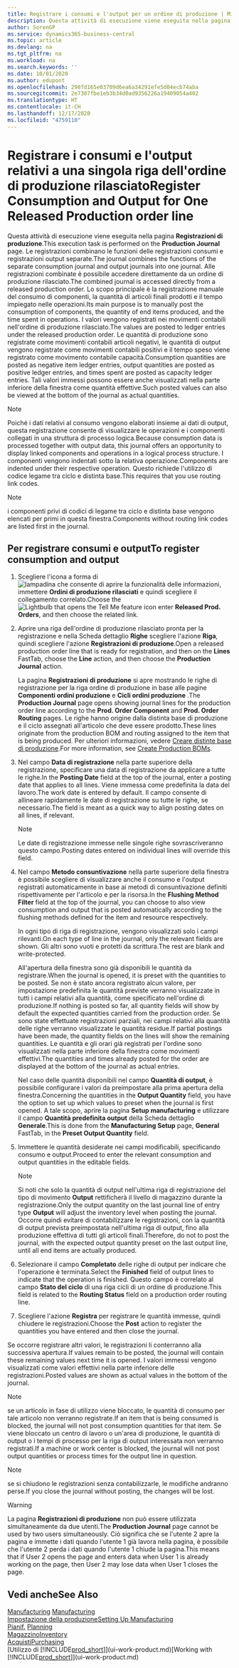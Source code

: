 ```yaml
---
title: Registrare i consumi e l'output per un ordine di produzione | Microsoft Docs
description: Questa attività di esecuzione viene eseguita nella pagina **Registrazioni di produzione**. Le registrazioni combinano le funzioni delle registrazioni consumi e registrazioni output separate. Alle registrazioni combinate è possibile accedere direttamente da un ordine di produzione rilasciato. Lo scopo principale è la registrazione manuale del consumo di componenti, la quantità di articoli finali prodotti e il tempo impiegato nelle operazioni.
author: SorenGP
ms.service: dynamics365-business-central
ms.topic: article
ms.devlang: na
ms.tgt_pltfrm: na
ms.workload: na
ms.search.keywords: ''
ms.date: 10/01/2020
ms.author: edupont
ms.openlocfilehash: 298fd165e03709d6ea6a34291efe5d04ecb74aba
ms.sourcegitcommit: 2e7307fbe1eb3b34d0ad9356226a19409054a402
ms.translationtype: HT
ms.contentlocale: it-CH
ms.lasthandoff: 12/17/2020
ms.locfileid: "4759110"
---
```

# <a name="register-consumption-and-output-for-one-released-production-order-line"></a><span data-ttu-id="bbc21-106">Registrare i consumi e l'output relativi a una singola riga dell'ordine di produzione rilasciato</span><span class="sxs-lookup"><span data-stu-id="bbc21-106">Register Consumption and Output for One Released Production order line</span></span>
<span data-ttu-id="bbc21-107">Questa attività di esecuzione viene eseguita nella pagina **Registrazioni di produzione**.</span><span class="sxs-lookup"><span data-stu-id="bbc21-107">This execution task is performed on the **Production Journal** page.</span></span> <span data-ttu-id="bbc21-108">Le registrazioni combinano le funzioni delle registrazioni consumi e registrazioni output separate.</span><span class="sxs-lookup"><span data-stu-id="bbc21-108">The journal combines the functions of the separate consumption journal and output journals into one journal.</span></span> <span data-ttu-id="bbc21-109">Alle registrazioni combinate è possibile accedere direttamente da un ordine di produzione rilasciato.</span><span class="sxs-lookup"><span data-stu-id="bbc21-109">The combined journal is accessed directly from a released production order.</span></span> <span data-ttu-id="bbc21-110">Lo scopo principale è la registrazione manuale del consumo di componenti, la quantità di articoli finali prodotti e il tempo impiegato nelle operazioni.</span><span class="sxs-lookup"><span data-stu-id="bbc21-110">Its main purpose is to manually post the consumption of components, the quantity of end items produced, and the time spent in operations.</span></span> <span data-ttu-id="bbc21-111">I valori vengono registrati nei movimenti contabili nell'ordine di produzione rilasciato.</span><span class="sxs-lookup"><span data-stu-id="bbc21-111">The values are posted to ledger entries under the released production order.</span></span> <span data-ttu-id="bbc21-112">Le quantità di produzione sono registrate come movimenti contabili articoli negativi, le quantità di output vengono registrate come movimenti contabili positivi e il tempo speso viene registrato come movimento contabile capacità.</span><span class="sxs-lookup"><span data-stu-id="bbc21-112">Consumption quantities are posted as negative item ledger entries, output quantities are posted as positive ledger entries, and times spent are posted as capacity ledger entries.</span></span> <span data-ttu-id="bbc21-113">Tali valori immessi possono essere anche visualizzati nella parte inferiore della finestra come quantità effettive.</span><span class="sxs-lookup"><span data-stu-id="bbc21-113">Such posted values can also be viewed at the bottom of the journal as actual quantities.</span></span>  

> [!NOTE]  
>  <span data-ttu-id="bbc21-114">Poiché i dati relativi al consumo vengono elaborati insieme ai dati di output, questa registrazione consente di visualizzare le operazioni e i componenti collegati in una struttura di processo logica.</span><span class="sxs-lookup"><span data-stu-id="bbc21-114">Because consumption data is processed together with output data, this journal offers an opportunity to display linked components and operations in a logical process structure.</span></span> <span data-ttu-id="bbc21-115">I componenti vengono indentati sotto la relativa operazione.</span><span class="sxs-lookup"><span data-stu-id="bbc21-115">Components are indented under their respective operation.</span></span> <span data-ttu-id="bbc21-116">Questo richiede l'utilizzo di codice legame tra ciclo e distinta base.</span><span class="sxs-lookup"><span data-stu-id="bbc21-116">This requires that you use routing link codes.</span></span>  

> [!NOTE]  
>  <span data-ttu-id="bbc21-117">i componenti privi di codici di legame tra ciclo e distinta base vengono elencati per primi in questa finestra.</span><span class="sxs-lookup"><span data-stu-id="bbc21-117">Components without routing link codes are listed first in the journal.</span></span>  

## <a name="to-register-consumption-and-output"></a><span data-ttu-id="bbc21-118">Per registrare consumi e output</span><span class="sxs-lookup"><span data-stu-id="bbc21-118">To register consumption and output</span></span>  
1.  <span data-ttu-id="bbc21-119">Scegliere l'icona a forma di ![lampadina che consente di aprire la funzionalità delle informazioni](media/ui-search/search_small.png "Informazioni sull'operazione che si desidera eseguire"), immettere **Ordini di produzione rilasciati** e quindi scegliere il collegamento correlato.</span><span class="sxs-lookup"><span data-stu-id="bbc21-119">Choose the ![Lightbulb that opens the Tell Me feature](media/ui-search/search_small.png "Tell me what you want to do") icon enter **Released Prod. Orders**, and then choose the related link.</span></span>  
2.  <span data-ttu-id="bbc21-120">Aprire una riga dell'ordine di produzione rilasciato pronta per la registrazione e nella Scheda dettaglio **Righe** scegliere l'azione **Riga**, quindi scegliere l'azione **Registrazioni di produzione**.</span><span class="sxs-lookup"><span data-stu-id="bbc21-120">Open a released production order line that is ready for registration, and then on the **Lines** FastTab, choose the **Line** action, and then choose the **Production Journal** action.</span></span>  

    <span data-ttu-id="bbc21-121">La pagina **Registrazioni di produzione** si apre mostrando le righe di registrazione per la riga ordine di produzione in base alle pagine **Componenti ordini produzione** e **Cicli ordini produzione** .</span><span class="sxs-lookup"><span data-stu-id="bbc21-121">The **Production Journal** page opens showing journal lines for the production order line according to the **Prod. Order Component** and **Prod. Order Routing** pages.</span></span> <span data-ttu-id="bbc21-122">Le righe hanno origine dalla distinta base di produzione e il ciclo assegnati all'articolo che deve essere prodotto.</span><span class="sxs-lookup"><span data-stu-id="bbc21-122">These lines originate from the production BOM and routing assigned to the item that is being produced.</span></span> <span data-ttu-id="bbc21-123">Per ulteriori informazioni, vedere [Creare distinte base di produzione](production-how-to-create-routings.md).</span><span class="sxs-lookup"><span data-stu-id="bbc21-123">For more information, see [Create Production BOMs](production-how-to-create-routings.md).</span></span>  

3.  <span data-ttu-id="bbc21-124">Nel campo **Data di registrazione** nella parte superiore della registrazione, specificare una data di registrazione da applicare a tutte le righe.</span><span class="sxs-lookup"><span data-stu-id="bbc21-124">In the **Posting Date** field at the top of the journal, enter a posting date that applies to all lines.</span></span> <span data-ttu-id="bbc21-125">Viene immessa come predefinita la data del lavoro.</span><span class="sxs-lookup"><span data-stu-id="bbc21-125">The work date is entered by default.</span></span> <span data-ttu-id="bbc21-126">Il campo consente di allineare rapidamente le date di registrazione su tutte le righe, se necessario.</span><span class="sxs-lookup"><span data-stu-id="bbc21-126">The field is meant as a quick way to align posting dates on all lines, if relevant.</span></span>  

    > [!NOTE]  
    >  <span data-ttu-id="bbc21-127">Le date di registrazione immesse nelle singole righe sovrascriveranno questo campo.</span><span class="sxs-lookup"><span data-stu-id="bbc21-127">Posting dates entered on individual lines will override this field.</span></span>  

4.  <span data-ttu-id="bbc21-128">Nel campo **Metodo consuntivazione** nella parte superiore della finestra è possibile scegliere di visualizzare anche il consumo e l'output registrati automaticamente in base ai metodi di consuntivazione definiti rispettivamente per l'articolo e per la risorsa.</span><span class="sxs-lookup"><span data-stu-id="bbc21-128">In the **Flushing Method Filter** field at the top of the journal, you can choose to also view consumption and output that is posted automatically according to the flushing methods defined for the item and resource respectively.</span></span>  

    <span data-ttu-id="bbc21-129">In ogni tipo di riga di registrazione, vengono visualizzati solo i campi rilevanti.</span><span class="sxs-lookup"><span data-stu-id="bbc21-129">On each type of line in the journal, only the relevant fields are shown.</span></span> <span data-ttu-id="bbc21-130">Gli altri sono vuoti e protetti da scrittura.</span><span class="sxs-lookup"><span data-stu-id="bbc21-130">The rest are blank and write-protected.</span></span>  

    <span data-ttu-id="bbc21-131">All'apertura della finestra sono già disponibili le quantità da registrare.</span><span class="sxs-lookup"><span data-stu-id="bbc21-131">When the journal is opened, it is preset with the quantities to be posted.</span></span> <span data-ttu-id="bbc21-132">Se non è stato ancora registrato alcun valore, per impostazione predefinita le quantità previste verranno visualizzate in tutti i campi relativi alla quantità, come specificato nell'ordine di produzione.</span><span class="sxs-lookup"><span data-stu-id="bbc21-132">If nothing is posted so far, all quantity fields will show by default the expected quantities carried from the production order.</span></span> <span data-ttu-id="bbc21-133">Se sono state effettuate registrazioni parziali, nei campi relativi alla quantità delle righe verranno visualizzate le quantità residue.</span><span class="sxs-lookup"><span data-stu-id="bbc21-133">If partial postings have been made, the quantity fields on the lines will show the remaining quantities.</span></span> <span data-ttu-id="bbc21-134">Le quantità e gli orari già registrati per l'ordine sono visualizzati nella parte inferiore della finestra come movimenti effettivi.</span><span class="sxs-lookup"><span data-stu-id="bbc21-134">The quantities and times already posted for the order are displayed at the bottom of the journal as actual entries.</span></span>  

    <span data-ttu-id="bbc21-135">Nel caso delle quantità disponibili nel campo **Quantità di output**, è possibile configurare i valori da preimpostare alla prima apertura della finestra.</span><span class="sxs-lookup"><span data-stu-id="bbc21-135">Concerning the quantities in the **Output Quantity** field, you have the option to set up which values to preset when the journal is first opened.</span></span> <span data-ttu-id="bbc21-136">A tale scopo, aprire la pagina **Setup manufacturing** e utilizzare il campo **Quantità predefinita output** della Scheda dettaglio **Generale**.</span><span class="sxs-lookup"><span data-stu-id="bbc21-136">This is done from the **Manufacturing Setup** page, **General** FastTab, in the **Preset Output Quantity** field.</span></span>

5.  <span data-ttu-id="bbc21-137">Immettere le quantità desiderate nei campi modificabili, specificando consumo e output.</span><span class="sxs-lookup"><span data-stu-id="bbc21-137">Proceed to enter the relevant consumption and output quantities in the editable fields.</span></span>  

    > [!NOTE]  
    >  <span data-ttu-id="bbc21-138">Si noti che solo la quantità di output nell'ultima riga di registrazione del tipo di movimento **Output** rettificherà il livello di magazzino durante la registrazione.</span><span class="sxs-lookup"><span data-stu-id="bbc21-138">Only the output quantity on the last journal line of entry type **Output** will adjust the inventory level when posting the journal.</span></span> <span data-ttu-id="bbc21-139">Occorre quindi evitare di contabilizzare le registrazioni, con la quantità di output prevista preimpostata nell'ultima riga di output, fino alla produzione effettiva di tutti gli articoli finali.</span><span class="sxs-lookup"><span data-stu-id="bbc21-139">Therefore, do not to post the journal, with the expected output quantity preset on the last output line, until all end items are actually produced.</span></span>  

6.  <span data-ttu-id="bbc21-140">Selezionare il campo **Completato** delle righe di output per indicare che l'operazione è terminata.</span><span class="sxs-lookup"><span data-stu-id="bbc21-140">Select the **Finished** field of output lines to indicate that the operation is finished.</span></span> <span data-ttu-id="bbc21-141">Questo campo è correlato al campo **Stato del ciclo** di una riga cicli di un ordine di produzione.</span><span class="sxs-lookup"><span data-stu-id="bbc21-141">This field is related to the **Routing Status** field on a production order routing line.</span></span>  
7.  <span data-ttu-id="bbc21-142">Scegliere l'azione **Registra** per registrare le quantità immesse, quindi chiudere le registrazioni.</span><span class="sxs-lookup"><span data-stu-id="bbc21-142">Choose the **Post** action to register the quantities you have entered and then close the journal.</span></span>  

<span data-ttu-id="bbc21-143">Se occorre registrare altri valori, le registrazioni li conterranno alla successiva apertura.</span><span class="sxs-lookup"><span data-stu-id="bbc21-143">If values remain to be posted, the journal will contain these remaining values next time it is opened.</span></span> <span data-ttu-id="bbc21-144">I valori immessi vengono visualizzati come valori effettivi nella parte inferiore delle registrazioni.</span><span class="sxs-lookup"><span data-stu-id="bbc21-144">Posted values are shown as actual values in the bottom of the journal.</span></span>  

> [!NOTE]  
>  <span data-ttu-id="bbc21-145"> se un articolo in fase di utilizzo viene bloccato, le quantità di consumo per tale articolo non verranno registrate.</span><span class="sxs-lookup"><span data-stu-id="bbc21-145">If an item that is being consumed is blocked, the journal will not post consumption quantities for that item.</span></span> <span data-ttu-id="bbc21-146">Se viene bloccato un centro di lavoro o un'area di produzione, le quantità di output o i tempi di processo per la riga di output interessata non verranno registrati.</span><span class="sxs-lookup"><span data-stu-id="bbc21-146">If a machine or work center is blocked, the journal will not post output quantities or process times for the output line in question.</span></span>  

> [!NOTE]  
>  <span data-ttu-id="bbc21-147">se si chiudono le registrazioni senza contabilizzarle, le modifiche andranno perse.</span><span class="sxs-lookup"><span data-stu-id="bbc21-147">If you close the journal without posting, the changes will be lost.</span></span>  

> [!WARNING]  
>  <span data-ttu-id="bbc21-148">La pagina **Registrazioni di produzione** non può essere utilizzata simultaneamente da due utenti.</span><span class="sxs-lookup"><span data-stu-id="bbc21-148">The **Production Journal** page cannot be used by two users simultaneously.</span></span> <span data-ttu-id="bbc21-149">Ciò significa che se l'utente 2 apre la pagina e immette i dati quando l'utente 1 già lavora nella pagina, è possibile che l'utente 2 perda i dati quando l'utente 1 chiude la pagina.</span><span class="sxs-lookup"><span data-stu-id="bbc21-149">This means that if User 2 opens the page and enters data when User 1 is already working on the page, then User 2 may lose data when User 1 closes the page.</span></span>  

## <a name="see-also"></a><span data-ttu-id="bbc21-150">Vedi anche</span><span class="sxs-lookup"><span data-stu-id="bbc21-150">See Also</span></span>  
<span data-ttu-id="bbc21-151">[Manufacturing](production-manage-manufacturing.md)  </span><span class="sxs-lookup"><span data-stu-id="bbc21-151">[Manufacturing](production-manage-manufacturing.md)  </span></span>  
[<span data-ttu-id="bbc21-152">Impostazione della produzione</span><span class="sxs-lookup"><span data-stu-id="bbc21-152">Setting Up Manufacturing</span></span>](production-configure-production-processes.md)  
<span data-ttu-id="bbc21-153">[Pianif.](production-planning.md)    </span><span class="sxs-lookup"><span data-stu-id="bbc21-153">[Planning](production-planning.md)    </span></span>  
[<span data-ttu-id="bbc21-154">Magazzino</span><span class="sxs-lookup"><span data-stu-id="bbc21-154">Inventory</span></span>](inventory-manage-inventory.md)  
[<span data-ttu-id="bbc21-155">Acquisti</span><span class="sxs-lookup"><span data-stu-id="bbc21-155">Purchasing</span></span>](purchasing-manage-purchasing.md)  
<span data-ttu-id="bbc21-156">[Utilizzo di [!INCLUDE[prod_short](includes/prod_short.md)]](ui-work-product.md)</span><span class="sxs-lookup"><span data-stu-id="bbc21-156">[Working with [!INCLUDE[prod_short](includes/prod_short.md)]](ui-work-product.md)</span></span>
